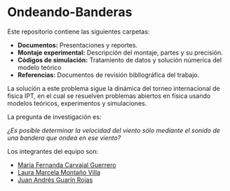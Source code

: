 # Ondeando-Banderas
Este repositorio contiene las siguientes carpetas:
* **Documentos:** Presentaciones y reportes.
* **Montaje experimental:** Descripción del montaje, partes y su precisión.
* **Códigos de simulación:** Tratamiento de datos y solución númerica del modelo teórico
* **Referencias:** Documentos de revisión bibliográfica del trabajo.

La solución a este problema sigue la dinámica del torneo internacional de física IPT, en el cual se resuelven problemas abiertos en física usando modelos teóricos, experimentos y simulaciones.

La pregunta de investigación es:

*¿Es posible determinar la velocidad del viento sólo mediante el sonido de una bandera que ondea en ese viento?*

Los integrantes del equipo son:
* [Maria Fernanda Carvajal Guerrero](https://github.com/Mafercg0207)
* [Laura Marcela Montaño Villa](mailto:lmarcelamv1909@gmail.com)
* [Juan Andrés Guarín Rojas](https://github.com/AndresGuarin)
